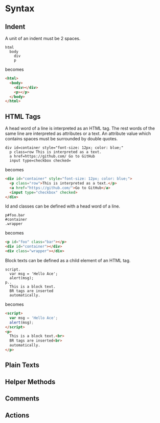 # Syntax

## Indent

A unit of an indent must be 2 spaces.

```ace
html
  body
    div
    p
```

becomes

```html
<html>
  <body>
    <div></div>
    <p></p>
  </body>
</html>
```

## HTML Tags

A head word of a line is interpreted as an HTML tag. The rest words of the same line are interpreted as attributes or a text. An attribute value which contains spaces must be surrounded by double quotes.

```ace
div id=container style="font-size: 12px; color: blue;"
  p class=row This is interpreted as a text.
  a href=https://github.com/ Go to GitHub
  input type=checkbox checked=
```

becomes

```html
<div id="container" style="font-size: 12px; color: blue;">
  <p class="row">This is interpreted as a text.</p>
  <a href="https://github.com/">Go to GitHub</a>
  <input type="checkbox" checked>
</div>
```

Id and classes can be defined with a head word of a line.

```ace
p#foo.bar
#container
.wrapper
```

becomes

```html
<p id="foo" class="bar"></p>
<div id="container"></div>
<div class="wrapper"></div>
```

Block texts can be defined as a child element of an HTML tag.

```ace
script.
  var msg = 'Hello Ace';
  alert(msg);
p..
  This is a block text.
  BR tags are inserted
  automatically.
```

becomes

```html
<script>
  var msg = 'Hello Ace';
  alert(msg);
</script>
<p>
  This is a block text.<br>
  BR tags are inserted<br>
  automatically.
</p>
```

## Plain Texts

## Helper Methods

## Comments

## Actions
